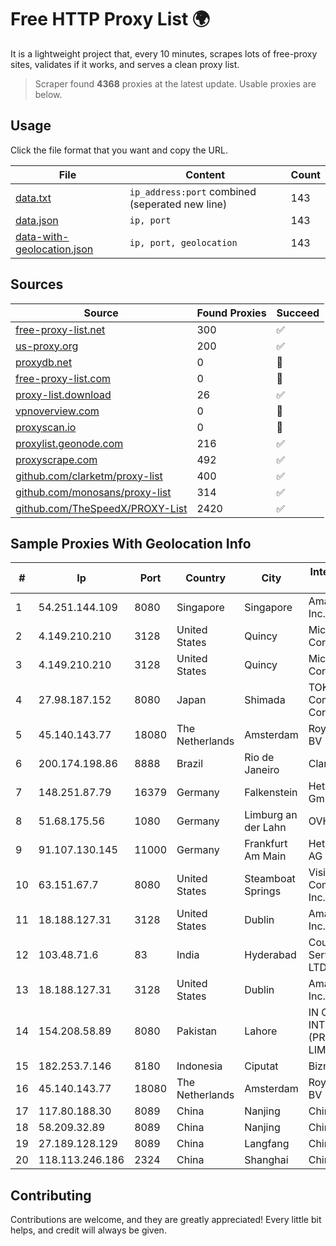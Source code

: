 
# Free HTTP Proxy List 🌍

It is a lightweight project that, every 10 minutes, scrapes lots of free-proxy sites, validates if it works, and serves a clean proxy list.


> Scraper found **4368** proxies at the latest update. Usable proxies are below.

## Usage

Click the file format that you want and copy the URL.


|File|Content|Count|
|----|-------|-----|
|[data.txt](https://raw.githubusercontent.com/themiralay/Proxy-List-World/master/data.txt)|`ip_address:port` combined (seperated new line)|143|
|[data.json](https://raw.githubusercontent.com/themiralay/Proxy-List-World/master/data.json)|`ip, port`|143|
|[data-with-geolocation.json](https://raw.githubusercontent.com/themiralay/Proxy-List-World/master/data-with-geolocation.json)|`ip, port, geolocation`|143|

## Sources

|Source|Found Proxies|Succeed|
|------|-------------|-------|
|[free-proxy-list.net](https://free-proxy-list.net)|300|✅|
|[us-proxy.org](https://www.us-proxy.org)|200|✅|
|[proxydb.net](http://proxydb.net)|0|🚫|
|[free-proxy-list.com](https://free-proxy-list.com/?page=&port=&type%5B%5D=http&type%5B%5D=https&up_time=0&search=Search)|0|🚫|
|[proxy-list.download](https://www.proxy-list.download/HTTP)|26|✅|
|[vpnoverview.com](https://vpnoverview.com/privacy/anonymous-browsing/free-proxy-servers)|0|🚫|
|[proxyscan.io](https://www.proxyscan.io)|0|🚫|
|[proxylist.geonode.com](https://proxylist.geonode.com/api/proxy-list?limit=300&page=1&sort_by=lastChecked&sort_type=desc&protocols=http,https)|216|✅|
|[proxyscrape.com](https://api.proxyscrape.com/v2/?request=displayproxies&protocol=http&timeout=10000&country=all&ssl=all&anonymity=all)|492|✅|
|[github.com/clarketm/proxy-list](https://raw.githubusercontent.com/clarketm/proxy-list/master/proxy-list-raw.txt)|400|✅|
|[github.com/monosans/proxy-list](https://raw.githubusercontent.com/monosans/proxy-list/main/proxies/http.txt)|314|✅|
|[github.com/TheSpeedX/PROXY-List](https://raw.githubusercontent.com/TheSpeedX/PROXY-List/master/http.txt)|2420|✅|


## Sample Proxies With Geolocation Info

|#|Ip|Port|Country|City|Internet Service Provider|
|-|--|----|-------|----|-------------------------|
|1|54.251.144.109|8080|Singapore|Singapore|Amazon.com, Inc.|
|2|4.149.210.210|3128|United States|Quincy|Microsoft Corporation|
|3|4.149.210.210|3128|United States|Quincy|Microsoft Corporation|
|4|27.98.187.152|8080|Japan|Shimada|TOKAI Communications Corporation|
|5|45.140.143.77|18080|The Netherlands|Amsterdam|RoyaleHosting BV|
|6|200.174.198.86|8888|Brazil|Rio de Janeiro|Claro S.A|
|7|148.251.87.79|16379|Germany|Falkenstein|Hetzner Online GmbH|
|8|51.68.175.56|1080|Germany|Limburg an der Lahn|OVH SAS|
|9|91.107.130.145|11000|Germany|Frankfurt Am Main|Hetzner Online AG|
|10|63.151.67.7|8080|United States|Steamboat Springs|Visionary Communications, Inc.|
|11|18.188.127.31|3128|United States|Dublin|Amazon.com, Inc.|
|12|103.48.71.6|83|India|Hyderabad|Country Online Services PVT LTD|
|13|18.188.127.31|3128|United States|Dublin|Amazon.com, Inc.|
|14|154.208.58.89|8080|Pakistan|Lahore|IN CABLE INTERNET (PRIVATE) LIMITED|
|15|182.253.7.146|8180|Indonesia|Ciputat|Biznet Networks|
|16|45.140.143.77|18080|The Netherlands|Amsterdam|RoyaleHosting BV|
|17|117.80.188.30|8089|China|Nanjing|China Telecom|
|18|58.209.32.89|8089|China|Nanjing|China Telecom|
|19|27.189.128.129|8089|China|Langfang|Chinanet|
|20|118.113.246.186|2324|China|Shanghai|Chinanet|



## Contributing

Contributions are welcome, and they are greatly appreciated! Every
little bit helps, and credit will always be given.

